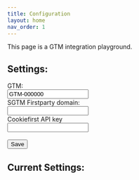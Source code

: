 ```yaml
---
title: Configuration
layout: home
nav_order: 1
---
```


This page is a GTM integration playground.

## Settings:

<form>
  <label for="gtm_id">GTM:</label><br>
  <input type="text" id="gtm_id" name="gtm_id" value="GTM-000000"><br>
  <label for="sgtm_domain">SGTM Firstparty domain:</label><br>
  <input type="text" id="sgtm_domain" name="sgtm_domain"><br>
  <label for="cmp">Cookiefirst API key</label><br>
  <input type="text" id="cmp" name="cmp"><br><br>
  <input type="submit" value="Save">
</form>

## Current Settings:

<div id="gtm_settings_disply"></div>

<script src="{{ site.baseurl }}{% link assets/js/gtm_settings.js %}"> </script>
<script src="{{ site.baseurl }}{% link assets/js/load_gtm.js %}"> </script>